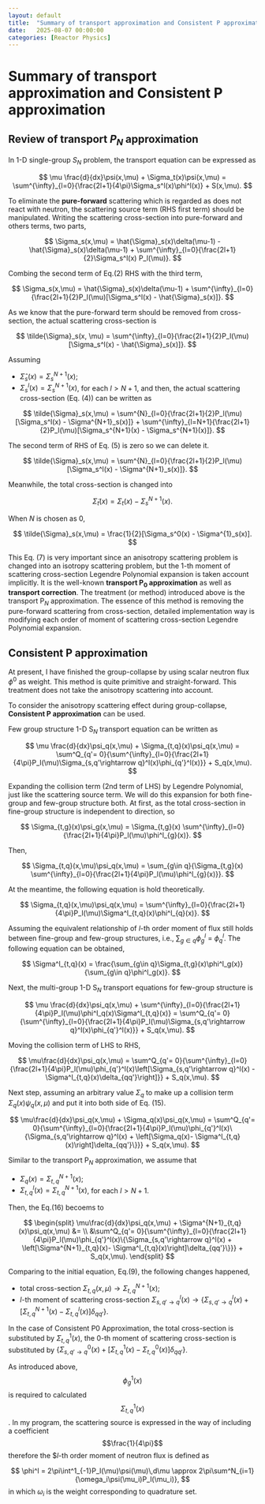 ```yaml
---
layout: default
title:  "Summary of transport approximation and Consistent P approximation"
date:   2025-08-07 00:00:00
categories: [Reactor Physics]
---
```


# Summary of transport approximation and Consistent P approximation
## Review of transport $P_N$ approximation
In 1-D single-group $S_N$ problem, the transport equation can be expressed as 

$$
     \mu \frac{d}{dx}\psi(x,\mu) + \Sigma_t(x)\psi(x,\mu) = 
     \sum^{\infty}_{l=0}{\frac{2l+1}{4\pi}\Sigma_s^l(x)\phi^l(x)} + S(x,\mu). 
$$

To eliminate the **pure-forward** scattering which is regarded as does not react with neutron, the scattering source term (RHS first term) should be manipulated. 
Writing the scattering cross-section into pure-forward and others terms, two parts,

$$
    \Sigma_s(x,\mu) = \hat{\Sigma}_s(x)\delta(\mu-1) - \hat{\Sigma}_s(x)\delta(\mu-1) + \sum^{\infty}_{l=0}{\frac{2l+1}{2}\Sigma_s^l(x) P_l(\mu)}. 
$$

Combing the second term of Eq.(2) RHS with the third term,

$$
    \Sigma_s(x,\mu) = \hat{\Sigma}_s(x)\delta(\mu-1) + \sum^{\infty}_{l=0}{\frac{2l+1}{2}P_l(\mu)[\Sigma_s^l(x) - \hat{\Sigma}_s(x)]}. 
$$

As we know that the pure-forward term should be removed from cross-section, the actual scattering cross-section is 

$$
    \tilde{\Sigma}_s(x, \mu) = \sum^{\infty}_{l=0}{\frac{2l+1}{2}P_l(\mu)[\Sigma_s^l(x) - \hat{\Sigma}_s(x)]}. 
$$

Assuming 
- $\hat{\Sigma}_s(x) = \Sigma_s^{N+1}(x)$;
- $\Sigma_s^l(x) = \Sigma_s^{N+1}(x)$, for each $l > N+1$, 
and then, the actual scattering cross-section (Eq. (4)) can be written as

$$
    \tilde{\Sigma}_s(x,\mu) = 
    \sum^{N}_{l=0}{\frac{2l+1}{2}P_l(\mu)[\Sigma_s^l(x) - \Sigma^{N+1}_s(x)]} + 
    \sum^{\infty}_{l=N+1}{\frac{2l+1}{2}P_l(\mu)[\Sigma_s^{N+1}(x) - \Sigma_s^{N+1}(x)]}. 
$$

The second term of RHS of Eq. (5) is zero so we can delete it. 

$$
    \tilde{\Sigma}_s(x,\mu) = 
    \sum^{N}_{l=0}{\frac{2l+1}{2}P_l(\mu)[\Sigma_s^l(x) - \Sigma^{N+1}_s(x)]}.
$$

Meanwhile, the total cross-section is changed into

$$
    \tilde{\Sigma}_t(x) = \Sigma_t(x) - \Sigma^{N+1}_s(x). 
$$

When $N$ is chosen as 0, 

$$
    \tilde{\Sigma}_s(x,\mu) = 
    \frac{1}{2}[\Sigma_s^0(x) - \Sigma^{1}_s(x)].
$$

This Eq. (7) is very important since an anisotropy scattering problem is changed into an isotropy scattering problem, but the $1$-th moment of scattering cross-section Legendre Polynomial expansion is taken account implicitly. It is the well-known **transport P$_0$ approximation** as well as **transport correction**. The treatment (or method) introduced above is the transport P$_N$ approximation. The essence of this method is removing the pure-forward scattering from cross-section, detailed implementation way is modifying each order of moment of scattering cross-section Legendre Polynomial expansion. 

## Consistent P approximation

At present, I have finished the group-collapse by using scalar neutron flux $\phi^0$ as weight. 
This method is quite primitive and straight-forward. This treatment does not take the anisotropy scattering into account. 

To consider the anisotropy scattering effect during group-collapse, **Consistent P approximation** can be used. 

Few group structure 1-D S$_N$ transport equation can be written as

$$
     \mu \frac{d}{dx}\psi_q(x,\mu) + \Sigma_{t,q}(x)\psi_q(x,\mu) = 
     \sum^Q_{q'= 0}{\sum^{\infty}_{l=0}{\frac{2l+1}{4\pi}P_l(\mu)\Sigma_{s,q'\rightarrow q}^l(x)\phi_{q'}^l(x)}} + S_q(x,\mu).
$$

Expanding the collision term (2nd term of LHS) by Legendre Polynomial, just like the scattering source term. We will do this expansion for both fine-group and few-group structure both. 
At first, as the total cross-section in fine-group structure is independent to direction, so 

$$
    \Sigma_{t,g}(x)\psi_g(x,\mu) = \Sigma_{t,g}(x) \sum^{\infty}_{l=0}{\frac{2l+1}{4\pi}P_l(\mu)\phi^l_{g}(x)}.  
$$

Then, 

$$
    \Sigma_{t,q}(x,\mu)\psi_q(x,\mu) = \sum_{g\in q}{\Sigma_{t,g}(x) \sum^{\infty}_{l=0}{\frac{2l+1}{4\pi}P_l(\mu)\phi^l_{g}(x)}}.
$$

At the meantime, the following equation is hold theoretically. 

$$
    \Sigma_{t,q}(x,\mu)\psi_q(x,\mu) = \sum^{\infty}_{l=0}{\frac{2l+1}{4\pi}P_l(\mu)\Sigma^l_{t,q}(x)\phi^l_{q}(x)}. 
$$

Assuming the equivalent relationship of $l$-th order moment of flux still holds between fine-group and few-group structures, i.e., $\sum_{g\in q}\phi^l_g$ = $\phi^l_q$. The following equation can be obtained, 

$$
    \Sigma^l_{t,q}(x) = \frac{\sum_{g\in q}\Sigma_{t,g}(x)\phi^l_g(x)}{\sum_{g\in q}\phi^l_g(x)}. 
$$

Next, the multi-group 1-D S$_N$ transport equations for few-group structure is

$$
     \mu \frac{d}{dx}\psi_q(x,\mu) + \sum^{\infty}_{l=0}{\frac{2l+1}{4\pi}P_l(\mu)\phi^l_q(x)\Sigma^l_{t,q}(x)} = 
     \sum^Q_{q'= 0}{\sum^{\infty}_{l=0}{\frac{2l+1}{4\pi}P_l(\mu)\Sigma_{s,q'\rightarrow q}^l(x)\phi_{q'}^l(x)}} + S_q(x,\mu).
$$

Moving the collision term of LHS to RHS, 

$$
     \mu\frac{d}{dx}\psi_q(x,\mu) = 
     \sum^Q_{q'= 0}{\sum^{\infty}_{l=0}{\frac{2l+1}{4\pi}P_l(\mu)\phi_{q'}^l(x)\left[\Sigma_{s,q'\rightarrow q}^l(x) - \Sigma^l_{t,q}(x)\delta_{qq'}\right]}} + S_q(x,\mu).
$$

Next step, assuming an arbitrary value $\Sigma_q$ to make up a collision term $\Sigma_q(x)\psi_q(x,\mu)$ and put it into both side of Eq. (15). 

$$
     \mu\frac{d}{dx}\psi_q(x,\mu) + \Sigma_q(x)\psi_q(x,\mu) = 
     \sum^Q_{q'= 0}{\sum^{\infty}_{l=0}{\frac{2l+1}{4\pi}P_l(\mu)\phi_{q'}^l(x)\{\Sigma_{s,q'\rightarrow q}^l(x) + \left[\Sigma_q(x)- \Sigma^l_{t,q}(x)\right]\delta_{qq'}\}}} + S_q(x,\mu).
$$

Similar to the transport P$_N$ approximation, we assume that 
- $\Sigma_q(x) = \Sigma^{N+1}_{t,q}(x)$;
- $\Sigma^{l}_{t,q}(x) = \Sigma^{N+1}_{t,q}(x)$, for each $l>N+1$.

Then, the Eq.(16) becoems to 

$$
\begin{split}  
     \mu\frac{d}{dx}\psi_q(x,\mu) + \Sigma^{N+1}_{t,q}(x)\psi_q(x,\mu) &= \\
     &\sum^Q_{q'= 0}{\sum^{\infty}_{l=0}{\frac{2l+1}{4\pi}P_l(\mu)\phi_{q'}^l(x)\{\Sigma_{s,q'\rightarrow q}^l(x) + \left[\Sigma^{N+1}_{t,q}(x)- \Sigma^l_{t,q}(x)\right]\delta_{qq'}\}}} + S_q(x,\mu).
\end{split}
$$

Comparing to the initial equation, Eq.(9), the following changes happened,
- total cross-section $\Sigma_{t,q}(x,\mu) \rightarrow \Sigma^{N+1}_{t,q}(x)$;
- $l$-th moment of scattering cross-section $\Sigma_{s,q'\rightarrow q}^l(x) \rightarrow \{\Sigma_{s,q'\rightarrow q}^l(x) + \left[\Sigma^{N+1}_{t,q}(x)- \Sigma^l_{t,q}(x)\right]\delta_{qq'}\}$.

In the case of Consistent P0 Approximation, the total cross-section is substituted by $\Sigma_{t,q}^1(x)$, the 0-th moment of scattering cross-section is substituted by $\{ \Sigma_{s,q'\rightarrow q}^0(x) +\left[ \Sigma_{t,q}^{1}(x) - \Sigma_{t,q}^0(x) \right] \delta_{qq'}\}$. 

As introduced above, $$\phi^1_g(x)$$ is required to calculated $$\Sigma^1_{t,q}(x)$$. 
In my program, the scattering source is expressed in the way of including a coefficient $$\frac{1}{4\pi}$$ therefore the $$l$-th order moment of neutron flux is defined as 

$$
    \phi^l = 2\pi\int^1_{-1}P_l(\mu)\psi(\mu)\,d\mu \approx 2\pi\sum^N_{i=1}{\omega_i\psi(\mu_i)P_l(\mu_i)},
$$
in which $\omega_i$ is the weight corresponding to quadrature set.  
